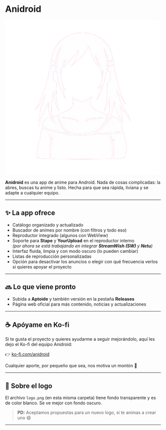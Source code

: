 # Anidroid

![Anidroid Logo](./logo.png)

**Anidroid** es una app de anime para Android. Nada de cosas complicadas: la abres, buscas tu anime y listo. Hecha para que sea rápida, liviana y se adapte a cualquier equipo.

---

## ✨ La app ofrece

- Catálogo organizado y actualizado
- Buscador de animes por nombre (con filtros y todo eso)
- Reproductor integrado (algunos con WebView)
- Soporte para **Stape** y **YourUpload** en el reproductor interno  
  *(por ahora se está trabajando en integrar **StreamWish (SW)** y **Netu**)*
- Interfaz fluida, limpia y con modo oscuro (lo pueden cambiar)
- Listas de reproducción personalizadas
- Opción para desactivar los anuncios o elegir con qué frecuencia verlos si quieres apoyar el proyecto

---

## 🔜 Lo que viene pronto

- Subida a **Aptoide** y también versión en la pestaña **Releases**
- Página web oficial para más contenido, noticias y actualizaciones

---

## ☕ Apóyame en Ko-fi

Si te gusta el proyecto y quieres ayudarme a seguir mejorándolo, aquí les dejo el Ko-fi del equipo Anidroid:

👉 [ko-fi.com/anidroid](https://ko-fi.com/anidroid)

Cualquier aporte, por pequeño que sea, nos motiva un montón 💙

---

## 📌 Sobre el logo

El archivo `logo.png` (en esta misma carpeta) tiene fondo transparente y es de color blanco. Se ve mejor con fondo oscuro.

> **PD:** Aceptamos propuestas para un nuevo logo, si te animas a crear uno 😄

---
